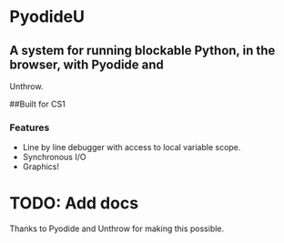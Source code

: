 # PyodideU
## A system for running blockable Python, in the browser, with Pyodide and 
Unthrow.

##Built for CS1

### Features
* Line by line debugger with access to local variable scope.
* Synchronous I/O
* Graphics!

# TODO: Add docs


Thanks to Pyodide and Unthrow for making this possible.
